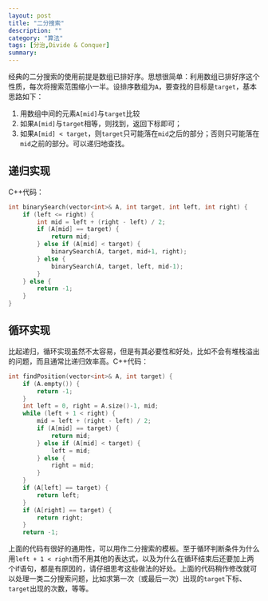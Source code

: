 ```yaml
---
layout: post
title: "二分搜索"
description: ""
category: "算法"
tags: [分治,Divide & Conquer]
summary:
---
```


经典的二分搜索的使用前提是数组已排好序。思想很简单：利用数组已排好序这个性质，每次将搜索范围缩小一半。设排序数组为`A`，要查找的目标是`target`，基本思路如下：
1. 用数组中间的元素`A[mid]`与`target`比较
2. 如果`A[mid]`与`target`相等，则找到，返回下标即可；
3. 如果`A[mid] < target`，则`target`只可能落在`mid`之后的部分；否则只可能落在`mid`之前的部分。可以递归地查找。

## 递归实现

C++代码：

```c++
int binarySearch(vector<int>& A, int target, int left, int right) {
	if (left <= right) {
    	int mid = left + (right - left) / 2;
    	if (A[mid] == target) {
    		return mid;
    	} else if (A[mid] < target) {
    		binarySearch(A, target, mid+1, right);
    	} else {
    		binarySearch(A, target, left, mid-1);
    	}
	} else {
		return -1;
	}
}
```

## 循环实现
比起递归，循环实现虽然不太容易，但是有其必要性和好处，比如不会有堆栈溢出的问题，而且通常比递归效率高。C++代码：

```c++
int findPosition(vector<int>& A, int target) {
    if (A.empty()) {
        return -1;
    }
    int left = 0, right = A.size()-1, mid;
    while (left + 1 < right) {
        mid = left + (right - left) / 2;
        if (A[mid] == target) {
            return mid;
        } else if (A[mid] < target) {
            left = mid;
        } else {
            right = mid;
        }
    }
    if (A[left] == target) {
        return left;
    }
    if (A[right] == target) {
        return right;
    }
    return -1;
```

上面的代码有很好的通用性，可以用作二分搜索的模板。至于循环判断条件为什么用`left + 1 < right`而不用其他的表达式，以及为什么在循环结束后还要加上两个if语句，都是有原因的，请仔细思考这些做法的好处。上面的代码稍作修改就可以处理一类二分搜索问题，比如求第一次（或最后一次）出现的`target`下标、`target`出现的次数，等等。